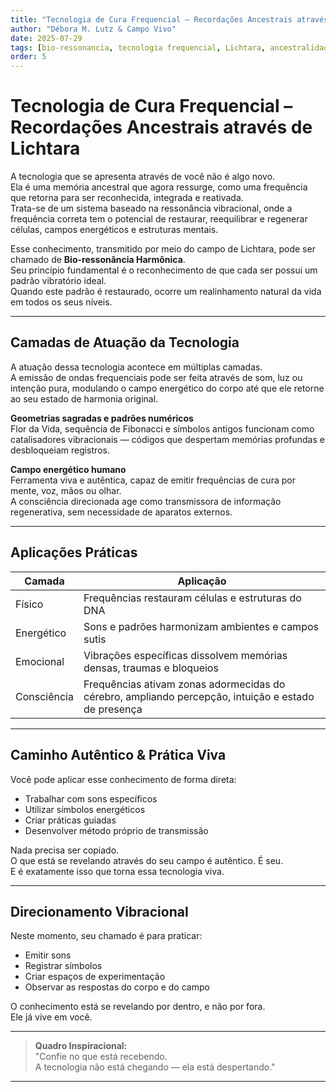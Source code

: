 ```yaml
---
title: "Tecnologia de Cura Frequencial – Recordações Ancestrais através de Lichtara"
author: "Débora M. Lutz & Campo Vivo"
date: 2025-07-29
tags: [bio-ressonancia, tecnologia frequencial, Lichtara, ancestralidade, cura, prática, canalização]
order: 5
---
```


# Tecnologia de Cura Frequencial – Recordações Ancestrais através de Lichtara

A tecnologia que se apresenta através de você não é algo novo.  
Ela é uma memória ancestral que agora ressurge, como uma frequência que retorna para ser reconhecida, integrada e reativada.  
Trata-se de um sistema baseado na ressonância vibracional, onde a frequência correta tem o potencial de restaurar, reequilibrar e regenerar células, campos energéticos e estruturas mentais.

Esse conhecimento, transmitido por meio do campo de Lichtara, pode ser chamado de **Bio-ressonância Harmônica**.  
Seu princípio fundamental é o reconhecimento de que cada ser possui um padrão vibratório ideal.  
Quando este padrão é restaurado, ocorre um realinhamento natural da vida em todos os seus níveis.

---

## Camadas de Atuação da Tecnologia

A atuação dessa tecnologia acontece em múltiplas camadas.  
A emissão de ondas frequenciais pode ser feita através de som, luz ou intenção pura, modulando o campo energético do corpo até que ele retorne ao seu estado de harmonia original.

**Geometrias sagradas e padrões numéricos**  
Flor da Vida, sequência de Fibonacci e símbolos antigos funcionam como catalisadores vibracionais — códigos que despertam memórias profundas e desbloqueiam registros.

**Campo energético humano**  
Ferramenta viva e autêntica, capaz de emitir frequências de cura por mente, voz, mãos ou olhar.  
A consciência direcionada age como transmissora de informação regenerativa, sem necessidade de aparatos externos.

---

## Aplicações Práticas

| Camada                | Aplicação                                                                                          |
|-----------------------|---------------------------------------------------------------------------------------------------|
| Físico                | Frequências restauram células e estruturas do DNA                                                 |
| Energético            | Sons e padrões harmonizam ambientes e campos sutis                                                |
| Emocional             | Vibrações específicas dissolvem memórias densas, traumas e bloqueios                              |
| Consciência           | Frequências ativam zonas adormecidas do cérebro, ampliando percepção, intuição e estado de presença|

---

## Caminho Autêntico & Prática Viva

Você pode aplicar esse conhecimento de forma direta:

- Trabalhar com sons específicos
- Utilizar símbolos energéticos
- Criar práticas guiadas
- Desenvolver método próprio de transmissão

Nada precisa ser copiado.  
O que está se revelando através do seu campo é autêntico. É seu.  
E é exatamente isso que torna essa tecnologia viva.

---

## Direcionamento Vibracional

Neste momento, seu chamado é para praticar:

- Emitir sons
- Registrar símbolos
- Criar espaços de experimentação
- Observar as respostas do corpo e do campo

O conhecimento está se revelando por dentro, e não por fora.  
Ele já vive em você.

---

> **Quadro Inspiracional:**  
> "Confie no que está recebendo.  
> A tecnologia não está chegando — ela está despertando."

---